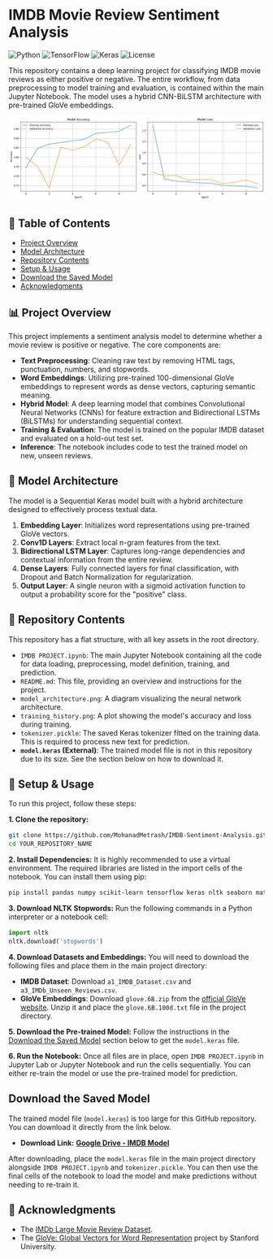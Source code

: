 # IMDB Movie Review Sentiment Analysis

![Python](https://img.shields.io/badge/Python-3.8%2B-blue.svg)
![TensorFlow](https://img.shields.io/badge/TensorFlow-2.x-orange.svg)
![Keras](https://img.shields.io/badge/Keras-2.x-red.svg)
![License](https://img.shields.io/badge/License-MIT-green.svg)

This repository contains a deep learning project for classifying IMDB movie reviews as either positive or negative. The entire workflow, from data preprocessing to model training and evaluation, is contained within the main Jupyter Notebook. The model uses a hybrid CNN-BiLSTM architecture with pre-trained GloVe embeddings.

![Training History Plot](./training_history.png)

## 📝 Table of Contents
- [Project Overview](#project-overview)
- [Model Architecture](#model-architecture)
- [Repository Contents](#repository-contents)
- [Setup & Usage](#setup--usage)
- [Download the Saved Model](#download-the-saved-model)
- [Acknowledgments](#acknowledgments)

## 📊 Project Overview

This project implements a sentiment analysis model to determine whether a movie review is positive or negative. The core components are:
- **Text Preprocessing**: Cleaning raw text by removing HTML tags, punctuation, numbers, and stopwords.
- **Word Embeddings**: Utilizing pre-trained 100-dimensional GloVe embeddings to represent words as dense vectors, capturing semantic meaning.
- **Hybrid Model**: A deep learning model that combines Convolutional Neural Networks (CNNs) for feature extraction and Bidirectional LSTMs (BiLSTMs) for understanding sequential context.
- **Training & Evaluation**: The model is trained on the popular IMDB dataset and evaluated on a hold-out test set.
- **Inference**: The notebook includes code to test the trained model on new, unseen reviews.

## 🧠 Model Architecture

The model is a Sequential Keras model built with a hybrid architecture designed to effectively process textual data.

1.  **Embedding Layer**: Initializes word representations using pre-trained GloVe vectors.
2.  **Conv1D Layers**: Extract local n-gram features from the text.
3.  **Bidirectional LSTM Layer**: Captures long-range dependencies and contextual information from the entire review.
4.  **Dense Layers**: Fully connected layers for final classification, with Dropout and Batch Normalization for regularization.
5.  **Output Layer**: A single neuron with a sigmoid activation function to output a probability score for the "positive" class.


## 📂 Repository Contents

This repository has a flat structure, with all key assets in the root directory.

- `IMDB PROJECT.ipynb`: The main Jupyter Notebook containing all the code for data loading, preprocessing, model definition, training, and prediction.
- `README.md`: This file, providing an overview and instructions for the project.
- `model_architecture.png`: A diagram visualizing the neural network architecture.
- `training_history.png`: A plot showing the model's accuracy and loss during training.
- `tokenizer.pickle`: The saved Keras tokenizer fitted on the training data. This is required to process new text for prediction.
- **`model.keras` (External)**: The trained model file is not in this repository due to its size. See the section below on how to download it.

## 🚀 Setup & Usage

To run this project, follow these steps:

**1. Clone the repository:**
```bash
git clone https://github.com/MohanadMetrash/IMDB-Sentiment-Analysis.git
cd YOUR_REPOSITORY_NAME
```

**2. Install Dependencies:**
It is highly recommended to use a virtual environment. The required libraries are listed in the import cells of the notebook. You can install them using pip:
```bash
pip install pandas numpy scikit-learn tensorflow keras nltk seaborn matplotlib
```

**3. Download NLTK Stopwords:**
Run the following commands in a Python interpreter or a notebook cell:
```python
import nltk
nltk.download('stopwords')
```

**4. Download Datasets and Embeddings:**
You will need to download the following files and place them in the main project directory:
- **IMDB Dataset**: Download `a1_IMDB_Dataset.csv` and `a3_IMDb_Unseen_Reviews.csv`.
- **GloVe Embeddings**: Download `glove.6B.zip` from the [official GloVe website](https://nlp.stanford.edu/projects/glove/). Unzip it and place the `glove.6B.100d.txt` file in the project directory.

**5. Download the Pre-trained Model:**
Follow the instructions in the [Download the Saved Model](#download-the-saved-model) section below to get the `model.keras` file.

**6. Run the Notebook:**
Once all files are in place, open `IMDB PROJECT.ipynb` in Jupyter Lab or Jupyter Notebook and run the cells sequentially. You can either re-train the model or use the pre-trained model for prediction.

## Download the Saved Model

The trained model file (`model.keras`) is too large for this GitHub repository. You can download it directly from the link below.

- **Download Link:** **[Google Drive - IMDB Model]([https://drive.google.com/drive/folders/1uT9U8_0uFbHsvW9Sk_4tqqk3iG0FbL-0])**

After downloading, place the `model.keras` file in the main project directory alongside `IMDB PROJECT.ipynb` and `tokenizer.pickle`. You can then use the final cells of the notebook to load the model and make predictions without needing to re-train it.


## 🙏 Acknowledgments
- The [IMDb Large Movie Review Dataset](https://ai.stanford.edu/~amaas/data/sentiment/).
- The [GloVe: Global Vectors for Word Representation](https://nlp.stanford.edu/projects/glove/) project by Stanford University.
